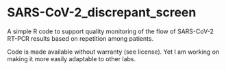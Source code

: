 # SARS-CoV-2_discrepant_screen
A simple R code to support quality monitoring of the flow of SARS-CoV-2 RT-PCR results based on repetition among patients.

Code is made available without warranty (see license). Yet I am working on making it more easily adaptable to other labs.
